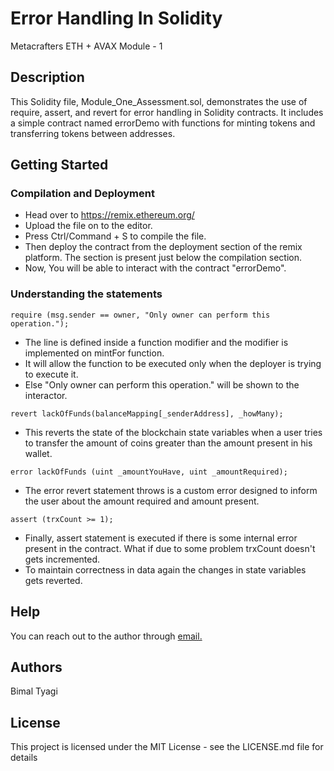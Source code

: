 # Error Handling In Solidity

Metacrafters ETH + AVAX Module - 1

## Description

This Solidity file, Module_One_Assessment.sol, demonstrates the use of require, assert, and revert for error handling in Solidity contracts. It includes a simple contract named errorDemo with functions for minting tokens and transferring tokens between addresses.

## Getting Started

### Compilation and Deployment

* Head over to https://remix.ethereum.org/
* Upload the file on to the editor.
* Press Ctrl/Command + S to compile the file.
* Then deploy the contract from the deployment section of the remix platform. The section is present just below the compilation section.
* Now, You will be able to interact with the contract "errorDemo".

### Understanding the statements

```
require (msg.sender == owner, "Only owner can perform this operation.");
```
* The line is defined inside a function modifier and the modifier is implemented on mintFor function.
* It will allow the function to be executed only when the deployer is trying to execute it.
* Else "Only owner can perform this operation." will be shown to the interactor.
```
revert lackOfFunds(balanceMapping[_senderAddress], _howMany);
```
* This reverts the state of the blockchain state variables when a user tries to transfer the amount of coins greater than the amount present in his wallet.

```
error lackOfFunds (uint _amountYouHave, uint _amountRequired);
```
* The error revert statement throws is a custom error designed to inform the user about the amount required and amount present.
```
assert (trxCount >= 1);
```
* Finally, assert statement is executed if there is some internal error present in the contract. What if due to some problem trxCount doesn't gets incremented.
* To maintain correctness in data again the changes in state variables gets reverted.


## Help

You can reach out to the author through [email.](bimaltyagi333@gmail.com)

## Authors
Bimal Tyagi


## License

This project is licensed under the MIT License - see the LICENSE.md file for details
